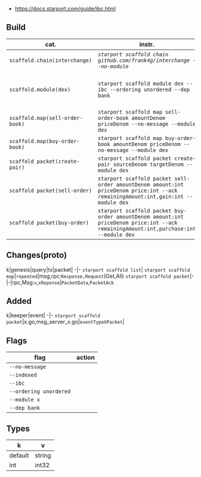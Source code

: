 - https://docs.starport.com/guide/ibc.html

## Build
cat.|instr.|output
-|-|-
```scaffold.chain(interchange)```|*```starport scaffold chain github.com/frank4g/interchange --no-module```*|*```app/,cmd,/docs/,testutil/,vue/,config.yml```<br><br>```go.mod,go.sum,readme.md,.github/,.gitignore```*
```scaffold.module(dex)```|```starport scaffold module dex --ibc --ordering unordered --dep bank```|generated:```proto/dex/(tx,query,genesis,params)+packet.proto```<br>```x/dex/+module_ibc.go```<br>```testutil/keeper/dex.go```<br><br>modified:```app/app.go,docs/static/openapi.yml```
```scaffold.map(sell-order-book)```|```starport scaffold map sell-order-book amountDenom priceDenom --no-message --module dex```
```scaffold.map(buy-order-book)```|```starport scaffold map buy-order-book amountDenom priceDenom --no-message --module dex```
```scaffold packet(create-pair)```|```starport scaffold packet create-pair sourceDenom targetDenom --module dex```
```scaffold packet(sell-order)```|```starport scaffold packet sell-order amountDenom amount:int priceDenom price:int --ack remainingAmount:int,gain:int --module dex```
```scaffold packet(buy-order)```|```starport scaffold packet buy-order amountDenom amount:int priceDenom price:int --ack remainingAmount:int,purchase:int --module dex```

## Changes(proto)
k|genesis|query|tx|packet|
-|-
```starport scaffold list```|
```starport scaffold map```|```repeated```|msg,rpc:```Response,Request```(Get,All)
```starport scaffold packet```|-|-|rpc,Msg:```x```,```xReponse```|```PacketData```,```PacketAck```

## Added
k|keeper|event|
-|-
```starport scaffold packet```|x.go,msg_server_x.go|```eventTypeXPacket```|

## Flags
flag|action
-|-
```--no-message```|
```--indexed```|
```--ibc```|
```--ordering unordered```|
```--module x```|
```--dep bank```|

## Types
k|v
-|-
default|string
int|int32

